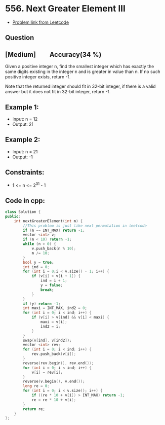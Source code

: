 # 556. Next Greater Element III
- [Problem link from Leetcode](https://leetcode.com/problems/next-greater-element-iii/description/)
## Question
## [Medium] &nbsp;&nbsp;&nbsp;&nbsp;&nbsp;&nbsp;&nbsp; Accuracy(34 %)
Given a positive integer n, find the smallest integer which has exactly the same digits existing in the integer n and is greater in value than n. If no such positive integer exists, return -1.

Note that the returned integer should fit in 32-bit integer, if there is a valid answer but it does not fit in 32-bit integer, return -1.
## Example 1:
- Input: n = 12
- Output: 21
## Example 2:
- Input: n = 21
- Output: -1
## Constraints:
- 1 <= n <= 2<sup>31</sup> - 1
## Code in cpp:
```cpp
class Solution {
public:
    int nextGreaterElement(int n) {
        //This problem is just like next permutation in leetcode
        if (n == INT_MAX) return -1;
        vector <int> v;
        if (n < 10) return -1;
        while (n > 0) {
            v.push_back(n % 10);
            n /= 10;
        }
        bool y = true;
        int ind = 0;
        for (int i = 0;i < v.size() - 1; i++) {
            if (v[i] > v[i + 1]) {
                ind = i + 1;
                y = false;
                break;
            }
        }
        if (y) return -1;
        int maxi = INT_MAX, ind2 = 0;
        for (int i = 0; i < ind; i++) {
            if (v[i] > v[ind] && v[i] < maxi) {
                maxi = v[i];
                ind2 = i;
            }
        }
        swap(v[ind], v[ind2]);
        vector <int> rev;
        for (int i = 0; i < ind; i++) {
            rev.push_back(v[i]);
        }
        reverse(rev.begin(), rev.end());
        for (int i = 0; i < ind; i++) {
            v[i] = rev[i];
        }
        reverse(v.begin(), v.end());
        long re = 0;
        for (int i = 0; i < v.size(); i++) {
            if ((re * 10 + v[i]) > INT_MAX) return -1;
            re = re * 10 + v[i];
        }   
        return re;
    }
};
```
